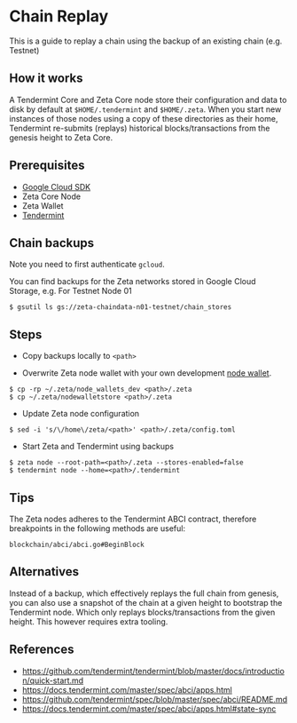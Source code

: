 # Chain Replay

This is a guide to replay a chain using the backup of an existing chain (e.g. Testnet)

## How it works

A Tendermint Core and Zeta Core node store their configuration and data to disk by default at `$HOME/.tendermint` and `$HOME/.zeta`. When you start new instances of those nodes using a copy of these directories as their home, Tendermint re-submits (replays) historical blocks/transactions from the genesis height to Zeta Core.

## Prerequisites

- [Google Cloud SDK ][gcloud]
- Zeta Core Node
- Zeta Wallet
- [Tendermint][tendermint]

## Chain backups

Note you need to first authenticate `gcloud`.

You can find backups for the Zeta networks stored in Google Cloud Storage, e.g. For Testnet Node 01

```
$ gsutil ls gs://zeta-chaindata-n01-testnet/chain_stores
```

## Steps

- Copy backups locally to `<path>`

- Overwrite Zeta node wallet with your own development [node wallet][wallet]. 

```
$ cp -rp ~/.zeta/node_wallets_dev <path>/.zeta
$ cp ~/.zeta/nodewalletstore <path>/.zeta
```

- Update Zeta node configuration

```
$ sed -i 's/\/home\/zeta/<path>' <path>/.zeta/config.toml
```

- Start Zeta and Tendermint using backups

```
$ zeta node --root-path=<path>/.zeta --stores-enabled=false
$ tendermint node --home=<path>/.tendermint
```


## Tips

The Zeta nodes adheres to the Tendermint ABCI contract, therefore breakpoints in the following methods are useful:

```
blockchain/abci/abci.go#BeginBlock
```

## Alternatives

Instead of a backup, which effectively replays the full chain from genesis, you can also use a snapshot of the chain at a given height to bootstrap the Tendermint node. Which only replays blocks/transactions from the given height. This however requires extra tooling.

## References

- https://github.com/tendermint/tendermint/blob/master/docs/introduction/quick-start.md
- https://docs.tendermint.com/master/spec/abci/apps.html
- https://github.com/tendermint/spec/blob/master/spec/abci/README.md
- https://docs.tendermint.com/master/spec/abci/apps.html#state-sync

[wallet]: https://github.com/zetaprotocol/zeta#configuration
[gcloud]: https://cloud.google.com/sdk/docs/install
[tendermint]: https://github.com/tendermint/tendermint/blob/master/docs/introduction/install.md
